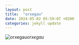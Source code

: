 ```yaml
---
layout: post
title:  "orxegau"
date: 2024-05-02 05:59:07 +0200
categories: jekyll update
---
```





![orxegau](https://lh3.googleusercontent.com/pw/AP1GczOy5HgOqrQ6aJLT4hnOHALO_SMWqubGeX9sz926Jpoj73BH2u9kjJY_zChVU6Jgxs-JsD-hgJusmNy0sztPzCQgMkOhOcDnqo6dOCwqhpw965PB_fI=w0)*orxegau*&nbsp;



[jekyll-docs]: https://jekyllrb.com/docs/home
[jekyll-gh]:   https://github.com/jekyll/jekyll
[jekyll-talk]: https://talk.jekyllrb.com/
